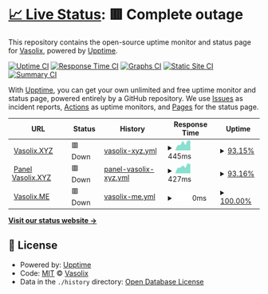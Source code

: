 # [📈 Live Status](https://status.vasolix.xyz): <!--live status--> **🟥 Complete outage**

This repository contains the open-source uptime monitor and status page for [Vasolix](https://vasolix.xyz), powered by [Upptime](https://github.com/upptime/upptime).

[![Uptime CI](https://github.com/vasolix/status/workflows/Uptime%20CI/badge.svg)](https://github.com/vasolix/status/actions?query=workflow%3A%22Uptime+CI%22)
[![Response Time CI](https://github.com/vasolix/status/workflows/Response%20Time%20CI/badge.svg)](https://github.com/vasolix/status/actions?query=workflow%3A%22Response+Time+CI%22)
[![Graphs CI](https://github.com/vasolix/status/workflows/Graphs%20CI/badge.svg)](https://github.com/vasolix/status/actions?query=workflow%3A%22Graphs+CI%22)
[![Static Site CI](https://github.com/vasolix/status/workflows/Static%20Site%20CI/badge.svg)](https://github.com/vasolix/status/actions?query=workflow%3A%22Static+Site+CI%22)
[![Summary CI](https://github.com/vasolix/status/workflows/Summary%20CI/badge.svg)](https://github.com/vasolix/status/actions?query=workflow%3A%22Summary+CI%22)

With [Upptime](https://upptime.js.org), you can get your own unlimited and free uptime monitor and status page, powered entirely by a GitHub repository. We use [Issues](https://github.com/vasolix/status/issues) as incident reports, [Actions](https://github.com/vasolix/status/actions) as uptime monitors, and [Pages](https://status.vasolix.xyz) for the status page.

<!--start: status pages-->
<!-- This summary is generated by Upptime (https://github.com/upptime/upptime) -->
<!-- Do not edit this manually, your changes will be overwritten -->
<!-- prettier-ignore -->
| URL | Status | History | Response Time | Uptime |
| --- | ------ | ------- | ------------- | ------ |
| <img alt="" src="https://favicons.githubusercontent.com/vasolix.xyz" height="13"> [Vasolix.XYZ](https://vasolix.xyz) | 🟥 Down | [vasolix-xyz.yml](https://github.com/Vasolix/status/commits/HEAD/history/vasolix-xyz.yml) | <details><summary><img alt="Response time graph" src="./graphs/vasolix-xyz/response-time-week.png" height="20"> 445ms</summary><br><a href="https://status.vasolix.xyz/history/vasolix-xyz"><img alt="Response time 786" src="https://img.shields.io/endpoint?url=https%3A%2F%2Fraw.githubusercontent.com%2FVasolix%2Fstatus%2FHEAD%2Fapi%2Fvasolix-xyz%2Fresponse-time.json"></a><br><a href="https://status.vasolix.xyz/history/vasolix-xyz"><img alt="24-hour response time 0" src="https://img.shields.io/endpoint?url=https%3A%2F%2Fraw.githubusercontent.com%2FVasolix%2Fstatus%2FHEAD%2Fapi%2Fvasolix-xyz%2Fresponse-time-day.json"></a><br><a href="https://status.vasolix.xyz/history/vasolix-xyz"><img alt="7-day response time 445" src="https://img.shields.io/endpoint?url=https%3A%2F%2Fraw.githubusercontent.com%2FVasolix%2Fstatus%2FHEAD%2Fapi%2Fvasolix-xyz%2Fresponse-time-week.json"></a><br><a href="https://status.vasolix.xyz/history/vasolix-xyz"><img alt="30-day response time 533" src="https://img.shields.io/endpoint?url=https%3A%2F%2Fraw.githubusercontent.com%2FVasolix%2Fstatus%2FHEAD%2Fapi%2Fvasolix-xyz%2Fresponse-time-month.json"></a><br><a href="https://status.vasolix.xyz/history/vasolix-xyz"><img alt="1-year response time 786" src="https://img.shields.io/endpoint?url=https%3A%2F%2Fraw.githubusercontent.com%2FVasolix%2Fstatus%2FHEAD%2Fapi%2Fvasolix-xyz%2Fresponse-time-year.json"></a></details> | <details><summary><a href="https://status.vasolix.xyz/history/vasolix-xyz">93.15%</a></summary><a href="https://status.vasolix.xyz/history/vasolix-xyz"><img alt="All-time uptime 77.38%" src="https://img.shields.io/endpoint?url=https%3A%2F%2Fraw.githubusercontent.com%2FVasolix%2Fstatus%2FHEAD%2Fapi%2Fvasolix-xyz%2Fuptime.json"></a><br><a href="https://status.vasolix.xyz/history/vasolix-xyz"><img alt="24-hour uptime 52.08%" src="https://img.shields.io/endpoint?url=https%3A%2F%2Fraw.githubusercontent.com%2FVasolix%2Fstatus%2FHEAD%2Fapi%2Fvasolix-xyz%2Fuptime-day.json"></a><br><a href="https://status.vasolix.xyz/history/vasolix-xyz"><img alt="7-day uptime 93.15%" src="https://img.shields.io/endpoint?url=https%3A%2F%2Fraw.githubusercontent.com%2FVasolix%2Fstatus%2FHEAD%2Fapi%2Fvasolix-xyz%2Fuptime-week.json"></a><br><a href="https://status.vasolix.xyz/history/vasolix-xyz"><img alt="30-day uptime 85.41%" src="https://img.shields.io/endpoint?url=https%3A%2F%2Fraw.githubusercontent.com%2FVasolix%2Fstatus%2FHEAD%2Fapi%2Fvasolix-xyz%2Fuptime-month.json"></a><br><a href="https://status.vasolix.xyz/history/vasolix-xyz"><img alt="1-year uptime 77.38%" src="https://img.shields.io/endpoint?url=https%3A%2F%2Fraw.githubusercontent.com%2FVasolix%2Fstatus%2FHEAD%2Fapi%2Fvasolix-xyz%2Fuptime-year.json"></a></details>
| <img alt="" src="https://favicons.githubusercontent.com/panel.vasolix.xyz" height="13"> [Panel Vasolix.XYZ](https://panel.vasolix.xyz) | 🟥 Down | [panel-vasolix-xyz.yml](https://github.com/Vasolix/status/commits/HEAD/history/panel-vasolix-xyz.yml) | <details><summary><img alt="Response time graph" src="./graphs/panel-vasolix-xyz/response-time-week.png" height="20"> 427ms</summary><br><a href="https://status.vasolix.xyz/history/panel-vasolix-xyz"><img alt="Response time 616" src="https://img.shields.io/endpoint?url=https%3A%2F%2Fraw.githubusercontent.com%2FVasolix%2Fstatus%2FHEAD%2Fapi%2Fpanel-vasolix-xyz%2Fresponse-time.json"></a><br><a href="https://status.vasolix.xyz/history/panel-vasolix-xyz"><img alt="24-hour response time 0" src="https://img.shields.io/endpoint?url=https%3A%2F%2Fraw.githubusercontent.com%2FVasolix%2Fstatus%2FHEAD%2Fapi%2Fpanel-vasolix-xyz%2Fresponse-time-day.json"></a><br><a href="https://status.vasolix.xyz/history/panel-vasolix-xyz"><img alt="7-day response time 427" src="https://img.shields.io/endpoint?url=https%3A%2F%2Fraw.githubusercontent.com%2FVasolix%2Fstatus%2FHEAD%2Fapi%2Fpanel-vasolix-xyz%2Fresponse-time-week.json"></a><br><a href="https://status.vasolix.xyz/history/panel-vasolix-xyz"><img alt="30-day response time 542" src="https://img.shields.io/endpoint?url=https%3A%2F%2Fraw.githubusercontent.com%2FVasolix%2Fstatus%2FHEAD%2Fapi%2Fpanel-vasolix-xyz%2Fresponse-time-month.json"></a><br><a href="https://status.vasolix.xyz/history/panel-vasolix-xyz"><img alt="1-year response time 616" src="https://img.shields.io/endpoint?url=https%3A%2F%2Fraw.githubusercontent.com%2FVasolix%2Fstatus%2FHEAD%2Fapi%2Fpanel-vasolix-xyz%2Fresponse-time-year.json"></a></details> | <details><summary><a href="https://status.vasolix.xyz/history/panel-vasolix-xyz">93.16%</a></summary><a href="https://status.vasolix.xyz/history/panel-vasolix-xyz"><img alt="All-time uptime 95.87%" src="https://img.shields.io/endpoint?url=https%3A%2F%2Fraw.githubusercontent.com%2FVasolix%2Fstatus%2FHEAD%2Fapi%2Fpanel-vasolix-xyz%2Fuptime.json"></a><br><a href="https://status.vasolix.xyz/history/panel-vasolix-xyz"><img alt="24-hour uptime 52.12%" src="https://img.shields.io/endpoint?url=https%3A%2F%2Fraw.githubusercontent.com%2FVasolix%2Fstatus%2FHEAD%2Fapi%2Fpanel-vasolix-xyz%2Fuptime-day.json"></a><br><a href="https://status.vasolix.xyz/history/panel-vasolix-xyz"><img alt="7-day uptime 93.16%" src="https://img.shields.io/endpoint?url=https%3A%2F%2Fraw.githubusercontent.com%2FVasolix%2Fstatus%2FHEAD%2Fapi%2Fpanel-vasolix-xyz%2Fuptime-week.json"></a><br><a href="https://status.vasolix.xyz/history/panel-vasolix-xyz"><img alt="30-day uptime 97.83%" src="https://img.shields.io/endpoint?url=https%3A%2F%2Fraw.githubusercontent.com%2FVasolix%2Fstatus%2FHEAD%2Fapi%2Fpanel-vasolix-xyz%2Fuptime-month.json"></a><br><a href="https://status.vasolix.xyz/history/panel-vasolix-xyz"><img alt="1-year uptime 95.87%" src="https://img.shields.io/endpoint?url=https%3A%2F%2Fraw.githubusercontent.com%2FVasolix%2Fstatus%2FHEAD%2Fapi%2Fpanel-vasolix-xyz%2Fuptime-year.json"></a></details>
| <img alt="" src="https://favicons.githubusercontent.com/vasolix.me" height="13"> [Vasolix.ME](https://vasolix.me) | 🟥 Down | [vasolix-me.yml](https://github.com/Vasolix/status/commits/HEAD/history/vasolix-me.yml) | <details><summary><img alt="Response time graph" src="./graphs/vasolix-me/response-time-week.png" height="20"> 0ms</summary><br><a href="https://status.vasolix.xyz/history/vasolix-me"><img alt="Response time 0" src="https://img.shields.io/endpoint?url=https%3A%2F%2Fraw.githubusercontent.com%2FVasolix%2Fstatus%2FHEAD%2Fapi%2Fvasolix-me%2Fresponse-time.json"></a><br><a href="https://status.vasolix.xyz/history/vasolix-me"><img alt="24-hour response time 0" src="https://img.shields.io/endpoint?url=https%3A%2F%2Fraw.githubusercontent.com%2FVasolix%2Fstatus%2FHEAD%2Fapi%2Fvasolix-me%2Fresponse-time-day.json"></a><br><a href="https://status.vasolix.xyz/history/vasolix-me"><img alt="7-day response time 0" src="https://img.shields.io/endpoint?url=https%3A%2F%2Fraw.githubusercontent.com%2FVasolix%2Fstatus%2FHEAD%2Fapi%2Fvasolix-me%2Fresponse-time-week.json"></a><br><a href="https://status.vasolix.xyz/history/vasolix-me"><img alt="30-day response time 0" src="https://img.shields.io/endpoint?url=https%3A%2F%2Fraw.githubusercontent.com%2FVasolix%2Fstatus%2FHEAD%2Fapi%2Fvasolix-me%2Fresponse-time-month.json"></a><br><a href="https://status.vasolix.xyz/history/vasolix-me"><img alt="1-year response time 0" src="https://img.shields.io/endpoint?url=https%3A%2F%2Fraw.githubusercontent.com%2FVasolix%2Fstatus%2FHEAD%2Fapi%2Fvasolix-me%2Fresponse-time-year.json"></a></details> | <details><summary><a href="https://status.vasolix.xyz/history/vasolix-me">100.00%</a></summary><a href="https://status.vasolix.xyz/history/vasolix-me"><img alt="All-time uptime 93.48%" src="https://img.shields.io/endpoint?url=https%3A%2F%2Fraw.githubusercontent.com%2FVasolix%2Fstatus%2FHEAD%2Fapi%2Fvasolix-me%2Fuptime.json"></a><br><a href="https://status.vasolix.xyz/history/vasolix-me"><img alt="24-hour uptime 100.00%" src="https://img.shields.io/endpoint?url=https%3A%2F%2Fraw.githubusercontent.com%2FVasolix%2Fstatus%2FHEAD%2Fapi%2Fvasolix-me%2Fuptime-day.json"></a><br><a href="https://status.vasolix.xyz/history/vasolix-me"><img alt="7-day uptime 100.00%" src="https://img.shields.io/endpoint?url=https%3A%2F%2Fraw.githubusercontent.com%2FVasolix%2Fstatus%2FHEAD%2Fapi%2Fvasolix-me%2Fuptime-week.json"></a><br><a href="https://status.vasolix.xyz/history/vasolix-me"><img alt="30-day uptime 100.00%" src="https://img.shields.io/endpoint?url=https%3A%2F%2Fraw.githubusercontent.com%2FVasolix%2Fstatus%2FHEAD%2Fapi%2Fvasolix-me%2Fuptime-month.json"></a><br><a href="https://status.vasolix.xyz/history/vasolix-me"><img alt="1-year uptime 93.48%" src="https://img.shields.io/endpoint?url=https%3A%2F%2Fraw.githubusercontent.com%2FVasolix%2Fstatus%2FHEAD%2Fapi%2Fvasolix-me%2Fuptime-year.json"></a></details>

<!--end: status pages-->

[**Visit our status website →**](https://status.vasolix.xyz)

## 📄 License

- Powered by: [Upptime](https://github.com/upptime/upptime)
- Code: [MIT](./LICENSE) © [Vasolix](https://vasolix.xyz)
- Data in the `./history` directory: [Open Database License](https://opendatacommons.org/licenses/odbl/1-0/)
